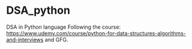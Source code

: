 # DSA_python
DSA in Python language
Following the course: https://www.udemy.com/course/python-for-data-structures-algorithms-and-interviews and GFG.
